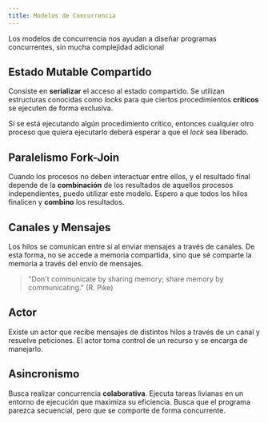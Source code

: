 ```yaml
---
title: Modelos de Concurrencia
---
```


Los modelos de concurrencia nos ayudan a diseñar programas concurrentes, sin mucha complejidad adicional

## Estado Mutable Compartido

Consiste en **serializar** el acceso al estado compartido. Se utilizan estructuras conocidas como *locks* para que ciertos procedimientos **críticos** se ejecuten de forma exclusiva.

Si se está ejecutando algún procedimiento crítico, entonces cualquier otro proceso que quiera ejecutarlo deberá esperar a que el *lock* sea liberado.

## Paralelismo Fork-Join

Cuando los procesos no deben interactuar entre ellos, y el resultado final depende de la **combinación** de los resultados de aquellos procesos independientes, puedo utilizar este modelo. Espero a que todos los hilos finalicen y **combino** los resultados.

## Canales y Mensajes

Los hilos se comunican entre sí al enviar mensajes a través de canales. De esta forma, no se accede a memoria compartida, sino que sé comparte la memoria a través del envío de mensajes.

> "Don't communicate by sharing memory; share memory by communicating." (R. Pike)

## Actor

Existe un actor que recibe mensajes de distintos hilos a través de un canal y resuelve peticiones. El actor toma control de un recurso y se encarga de manejarlo.

## Asincronismo

Busca realizar concurrencia **colaborativa**. Ejecuta tareas livianas en un entorno de ejecución que maximiza su eficiencia. Busca que el programa parezca secuencial, pero que se comporte de forma concurrente.
